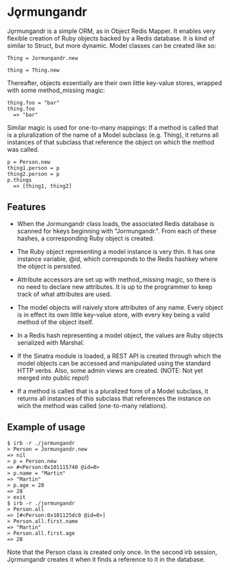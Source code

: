 
Jǫrmungandr
===========

Jǫrmungandr is a simple ORM, as in Object Redis Mapper. It enables very flexible
creation of Ruby objects backed by a Redis database. It is kind of similar
to Struct, but more dynamic. Model classes can be created like so:

    Thing = Jormungandr.new

    thing = Thing.new

Thereafter, objects essentially are their own little key-value stores, wrapped
with some method_missing magic:

    thing.foo = "bar"
    thing.foo
      => "bar"

Similar magic is used for one-to-many mappings: If a method is called that is
a pluralization of the name of a Model subclass (e.g. Thing), it returns all
instances of that subclass that reference the object on which the method was
called.

    p = Person.new
    thing1.person = p
    thing2.person = p
    p.things
      => [thing1, thing2]


Features
--------

* When the Jormungandr class loads, the associated Redis database is scanned for
 hkeys beginning with "Jormungandr.". From each of these hashes, a corresponding
 Ruby object is created.

* The Ruby object representing a model instance is very thin. It has one
 instance variable, @id, which corresponds to the Redis hashkey where the
 object is persisted.

* Attribute accessors are set up with method_missing magic, so there is no need
 to declare new attributes. It is up to the programmer to keep track of what
 attributes are used.

* The model objects will naively store attributes of any name. Every object is
 in effect its own little key-value store, with every key being a valid method
 of the object itself.

* In a Redis hash representing a model object, the values are Ruby objects
 serialized with Marshal.

* If the Sinatra module is loaded, a REST API is created through which the
 model objects can be accessed and manipulated using the standard HTTP verbs.
 Also, some admin views are created. (NOTE: Not yet merged into public repo!)

* If a method is called that is a pluralized form of a Model subclass, it
 returns all instances of this subclass that references the instance on wich
 the method was called (one-to-many relations).


Example of usage
----------------

    $ irb -r ./jormungandr
    > Person = Jormungandr.new
    => nil
    > p = Person.new
    => #<Person:0x101115740 @id=0> 
    > p.name = "Martin"
    => "Martin"
    > p.age = 28
    => 28 
    > exit
    $ irb -r ./jormungandr
    > Person.all
    => [#<Person:0x101125dc0 @id=0>] 
    > Person.all.first.name
    => "Martin"
    > Person.all.first.age
    => 28

Note that the Person class is created only once. In the second irb session,
Jǫrmungandr creates it when it finds a reference to it in the database.
